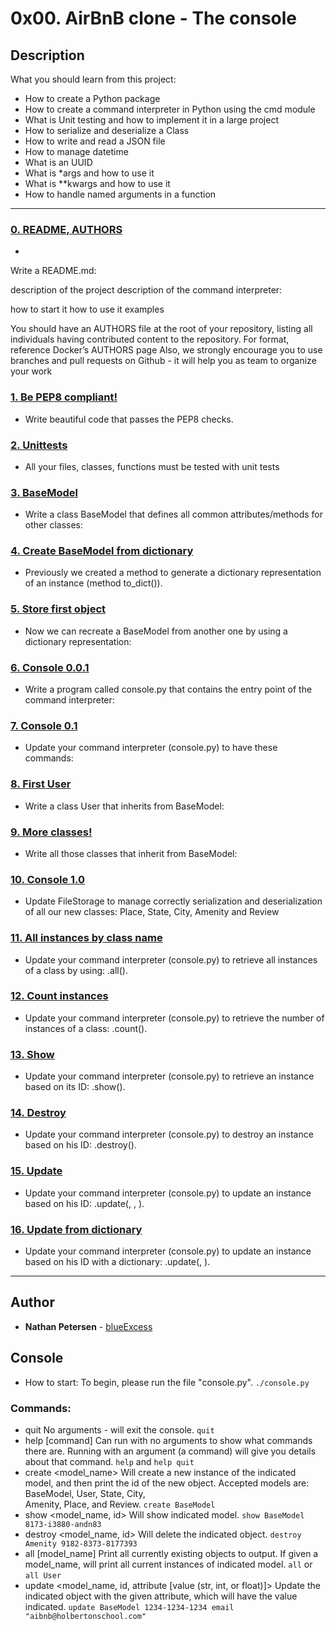 # 0x00. AirBnB clone - The console

## Description
What you should learn from this project:

* How to create a Python package
* How to create a command interpreter in Python using the cmd module
* What is Unit testing and how to implement it in a large project
* How to serialize and deserialize a Class
* How to write and read a JSON file
* How to manage datetime
* What is an UUID
* What is *args and how to use it
* What is **kwargs and how to use it
* How to handle named arguments in a function

---

### [0. README, AUTHORS](./README.md)
* 
Write a README.md:


description of the project
description of the command interpreter:


how to start it
how to use it
examples


You should have an AUTHORS file at the root of your repository, listing all individuals having contributed content to the repository. For format, reference Docker’s AUTHORS page
Also, we strongly encourage you to use branches and pull requests on Github - it will help you as team to organize your work



### [1. Be PEP8 compliant!](./tests/)
* Write beautiful code that passes the PEP8 checks.


### [2. Unittests](./models/base_model.py)
* All your files, classes, functions must be tested with unit tests


### [3. BaseModel](./models/base_model.py)
* Write a class BaseModel that defines all common attributes/methods for other classes:


### [4. Create BaseModel from dictionary](./models/engine/file_storage.py)
* Previously we created a method to generate a dictionary representation of an instance (method to_dict()).


### [5. Store first object](./console.py)
* Now we can recreate a BaseModel from another one by using a dictionary representation:


### [6. Console 0.0.1](./console.py)
* Write a program called console.py that contains the entry point of the command interpreter:


### [7. Console 0.1](./models/user.py)
* Update your command interpreter (console.py) to have these commands:


### [8. First User](./models/state.py)
* Write a class User that inherits from BaseModel:


### [9. More classes!](./console.py)
* Write all those classes that inherit from BaseModel:


### [10. Console 1.0](./console.py)
* Update FileStorage to manage correctly serialization and deserialization of all our new classes: Place, State, City, Amenity and Review


### [11. All instances by class name](./console.py)
* Update your command interpreter (console.py) to retrieve all instances of a class by using: <class name>.all().


### [12. Count instances](./console.py)
* Update your command interpreter (console.py) to retrieve the number of instances of a class: <class name>.count().


### [13. Show](./console.py)
* Update your command interpreter (console.py) to retrieve an instance based on its ID: <class name>.show(<id>).


### [14. Destroy](./console.py)
* Update your command interpreter (console.py) to destroy an instance based on his ID: <class name>.destroy(<id>).


### [15. Update](./console.py)
* Update your command interpreter (console.py) to update an instance based on his ID: <class name>.update(<id>, <attribute name>, <attribute value>).


### [16. Update from dictionary](./tests/test_console.py)
* Update your command interpreter (console.py) to update an instance based on his ID with a dictionary: <class name>.update(<id>, <dictionary representation>).


---

## Author
* **Nathan Petersen** - [blueExcess](https://github.com/blueExcess)



## Console
* How to start:
	To begin, please run the file "console.py". `./console.py`
### Commands:
* quit
	No arguments - will exit the console. `quit`
* help [command]
	Can run with no arguments to show what commands there are. Running with an argument (a command) will give you details about that command.
	`help` and `help quit`
* create <model_name>
	Will create a new instance of the indicated model, and then print the id of the new object. Accepted models are: BaseModel, User, State, City, \
Amenity, Place, and Review.
	`create BaseModel`
* show <model_name, id>
	Will show indicated model.
	`show BaseModel 8173-i3880-andn83`
* destroy <model_name, id>
	Will delete the indicated object.
	`destroy Amenity 9182-8373-8177393`
* all [model_name]
	Print all currently existing objects to output. If given a model_name, will print all current instances of indicated model.
	`all` or `all User`
* update <model_name, id, attribute [value (str, int, or float)]>
	Update the indicated object with the given attribute, which will have the value indicated.
	`update BaseModel 1234-1234-1234 email "aibnb@holbertonschool.com"`
